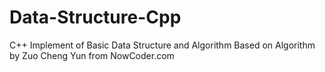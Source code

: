 # Data-Structure-Cpp
C++ Implement of Basic Data Structure and Algorithm
Based on Algorithm by Zuo Cheng Yun from NowCoder.com
